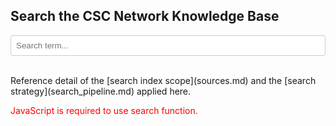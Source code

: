 <section id="search-box">
  <h2>Search the CSC Network Knowledge Base</h2>
  <input id="search-query" placeholder="Search term..." style="width: 100%; padding: 0.6em; border: 1px solid #ccc; border-radius: 4px;" />
  <div id="search-results" style="margin-top: 1em;"></div>
</section>

<br>
Reference detail of the [search index scope](sources.md) and the [search strategy](search_pipeline.md) applied here.


<noscript>
  <p style="color: red;">JavaScript is required to use search function.</p>
</noscript>
